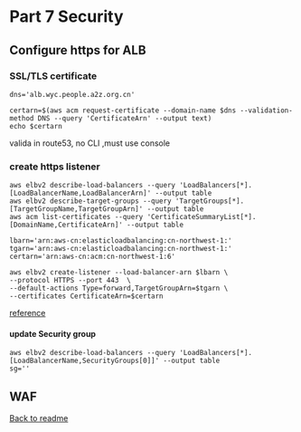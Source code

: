 # Part 7 Security

## Configure https for ALB

### SSL/TLS certificate
```
dns='alb.wyc.people.a2z.org.cn'
```
```
certarn=$(aws acm request-certificate --domain-name $dns --validation-method DNS --query 'CertificateArn' --output text)
echo $certarn
```
valida in route53, no CLI ,must use console
### create https listener
```
aws elbv2 describe-load-balancers --query 'LoadBalancers[*].[LoadBalancerName,LoadBalancerArn]' --output table
aws elbv2 describe-target-groups --query 'TargetGroups[*].[TargetGroupName,TargetGroupArn]' --output table
aws acm list-certificates --query 'CertificateSummaryList[*].[DomainName,CertificateArn]' --output table
```

```
lbarn='arn:aws-cn:elasticloadbalancing:cn-northwest-1:'
tgarn='arn:aws-cn:elasticloadbalancing:cn-northwest-1:'
certarn='arn:aws-cn:acm:cn-northwest-1:6'
```

```
aws elbv2 create-listener --load-balancer-arn $lbarn \
--protocol HTTPS --port 443  \
--default-actions Type=forward,TargetGroupArn=$tgarn \
--certificates CertificateArn=$certarn
```

[reference](https://docs.aws.amazon.com/cli/latest/reference/elbv2/create-listener.html#:~:text=%2D%2D-,certificates,-(list))

#### update Security group


```
aws elbv2 describe-load-balancers --query 'LoadBalancers[*].[LoadBalancerName,SecurityGroups[0]]' --output table
sg=''
```
## WAF



[Back to readme](readme.md)
